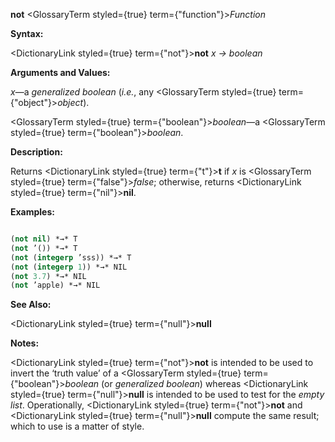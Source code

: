 **not** <GlossaryTerm styled={true} term={"function"}><i>Function</i></GlossaryTerm> 



**Syntax:** 



<DictionaryLink styled={true} term={"not"}><b>not</b></DictionaryLink> *x → boolean* 



**Arguments and Values:** 



*x*—a *generalized boolean* (*i.e.*, any <GlossaryTerm styled={true} term={"object"}><i>object</i></GlossaryTerm>). 



<GlossaryTerm styled={true} term={"boolean"}><i>boolean</i></GlossaryTerm>—a <GlossaryTerm styled={true} term={"boolean"}><i>boolean</i></GlossaryTerm>. 



**Description:** 



Returns <DictionaryLink styled={true} term={"t"}><b>t</b></DictionaryLink> if *x* is <GlossaryTerm styled={true} term={"false"}><i>false</i></GlossaryTerm>; otherwise, returns <DictionaryLink styled={true} term={"nil"}><b>nil</b></DictionaryLink>. 



**Examples:**
```lisp

(not nil) *→* T 
(not ’()) *→* T 
(not (integerp ’sss)) *→* T 
(not (integerp 1)) *→* NIL 
(not 3.7) *→* NIL 
(not ’apple) *→* NIL 

```
**See Also:** 



<DictionaryLink styled={true} term={"null"}><b>null</b></DictionaryLink> 



**Notes:** 



<DictionaryLink styled={true} term={"not"}><b>not</b></DictionaryLink> is intended to be used to invert the ‘truth value’ of a <GlossaryTerm styled={true} term={"boolean"}><i>boolean</i></GlossaryTerm> (or *generalized boolean*) whereas <DictionaryLink styled={true} term={"null"}><b>null</b></DictionaryLink> is intended to be used to test for the *empty list*. Operationally, <DictionaryLink styled={true} term={"not"}><b>not</b></DictionaryLink> and <DictionaryLink styled={true} term={"null"}><b>null</b></DictionaryLink> compute the same result; which to use is a matter of style. 



